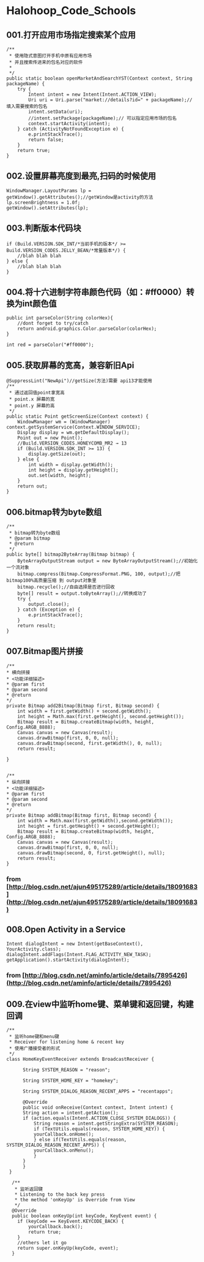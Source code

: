 # Halohoop_Code_Schools

## 001.打开应用市场指定搜索某个应用


	/**
	 * 使用隐式意图打开手机中原有应用市场
	 * 并且搜索传进来的包名对应的软件
	 *
	 */
	public static boolean openMarketAndSearchYST(Context context, String packageName) {
        try {
            Intent intent = new Intent(Intent.ACTION_VIEW);
            Uri uri = Uri.parse("market://details?id=" + packageName);// 填入需要搜索的包名
            intent.setData(uri);
            //intent.setPackage(packageName);// 可以指定应用市场的包名
            context.startActivity(intent);
        } catch (ActivityNotFoundException e) {
            e.printStackTrace();
            return false;
        }
        return true;
    }

## 002.设置屏幕亮度到最亮,扫码的时候使用
	WindowManager.LayoutParams lp = getWindow().getAttributes();//getWindow是activity的方法
	lp.screenBrightness = 1.0f;
	getWindow().setAttributes(lp);

## 003.判断版本代码块
	if (Build.VERSION.SDK_INT/*当前手机的版本*/ >= Build.VERSION_CODES.JELLY_BEAN/*常量版本*/) {
		//blah blah blah
	} else {
		//blah blah blah
	}

## 004.将十六进制字符串颜色代码（如：#ff0000）转换为int颜色值

	public int parseColor(String colorHex){
		//dont forget to try/catch
		return android.graphics.Color.parseColor(colorHex);
	}

	int red = parseColor("#ff0000");

## 005.获取屏幕的宽高，兼容新旧Api

    @SuppressLint("NewApi")//getSize(方法)需要 api13才能使用
    /**
     * 通过返回值point拿宽高
     * point.x 屏幕的宽
     * point.y 屏幕的高
     */
    public static Point getScreenSize(Context context) {
        WindowManager wm = (WindowManager) context.getSystemService(Context.WINDOW_SERVICE);
        Display display = wm.getDefaultDisplay();
        Point out = new Point();
        //Build.VERSION_CODES.HONEYCOMB_MR2 → 13
        if (Build.VERSION.SDK_INT >= 13) {
            display.getSize(out);
        } else {
            int width = display.getWidth();
            int height = display.getHeight();
            out.set(width, height);
        }
        return out;
    }

## 006.bitmap转为byte数组

    /**
     * bitmap转为byte数组
     * @param bitmap
     * @return
     */
    public byte[] bitmap2ByteArray(Bitmap bitmap) {
        ByteArrayOutputStream output = new ByteArrayOutputStream();//初始化一个流对象
        bitmap.compress(Bitmap.CompressFormat.PNG, 100, output);//把bitmap100%高质量压缩 到 output对象里
        bitmap.recycle();//自由选择是否进行回收
        byte[] result = output.toByteArray();//转换成功了
        try {
            output.close();
        } catch (Exception e) {
            e.printStackTrace();
        }
        return result;
    }

## 007.Bitmap图片拼接

	/**
	* 横向拼接
	* <功能详细描述>
	* @param first
	* @param second
	* @return
	*/
	private Bitmap add2Bitmap(Bitmap first, Bitmap second) {
		int width = first.getWidth() + second.getWidth();
		int height = Math.max(first.getHeight(), second.getHeight());
		Bitmap result = Bitmap.createBitmap(width, height, Config.ARGB_8888);
		Canvas canvas = new Canvas(result);
		canvas.drawBitmap(first, 0, 0, null);
		canvas.drawBitmap(second, first.getWidth(), 0, null);
		return result;

	}


	/**
	* 纵向拼接
	* <功能详细描述>
	* @param first
	* @param second
	* @return
	*/
	private Bitmap addBitmap(Bitmap first, Bitmap second) {
		int width = Math.max(first.getWidth(),second.getWidth());
		int height = first.getHeight() + second.getHeight();
		Bitmap result = Bitmap.createBitmap(width, height, Config.ARGB_8888);
		Canvas canvas = new Canvas(result);
		canvas.drawBitmap(first, 0, 0, null);
		canvas.drawBitmap(second, 0, first.getHeight(), null);
		return result;
	}

### from [http://blog.csdn.net/ajun495175289/article/details/18091683](http://blog.csdn.net/ajun495175289/article/details/18091683)

## 008.Open Activity in a Service

	Intent dialogIntent = new Intent(getBaseContext(), YourActivity.class);   
    dialogIntent.addFlags(Intent.FLAG_ACTIVITY_NEW_TASK);   
    getApplication().startActivity(dialogIntent);   

### from [http://blog.csdn.net/aminfo/article/details/7895426](http://blog.csdn.net/aminfo/article/details/7895426)

## 009.在view中监听home键、菜单键和返回键，构建回调

	/**
	 * 监听home键和menu键
	 * Receiver for listening home & recent key
	 * 使用广播接受者的形式
	 */
	class HomeKeyEventReceiver extends BroadcastReceiver {

	      String SYSTEM_REASON = "reason";

	      String SYSTEM_HOME_KEY = "homekey";

	      String SYSTEM_DIALOG_REASON_RECENT_APPS = "recentapps";

	      @Override
	      public void onReceive(Context context, Intent intent) {
		  String action = intent.getAction();
		  if (action.equals(Intent.ACTION_CLOSE_SYSTEM_DIALOGS)) {
		      String reason = intent.getStringExtra(SYSTEM_REASON);
		      if (TextUtils.equals(reason, SYSTEM_HOME_KEY)) {
			  yourCallback.onHome();
		      } else if(TextUtils.equals(reason, SYSTEM_DIALOG_REASON_RECENT_APPS)) {
			  yourCallback.onMenu();
		      }
		  }
	      }
 	 }

	  /**
	   * 监听返回键
	   * Listening to the back key press
	   * the method 'onKeyUp' is Override from View
	   */
	  @Override
	  public boolean onKeyUp(int keyCode, KeyEvent event) {
		if (keyCode == KeyEvent.KEYCODE_BACK) {
		    yourCallback.back();
		    return true;
		}
		//others let it go
		return super.onKeyUp(keyCode, event);
	  }
